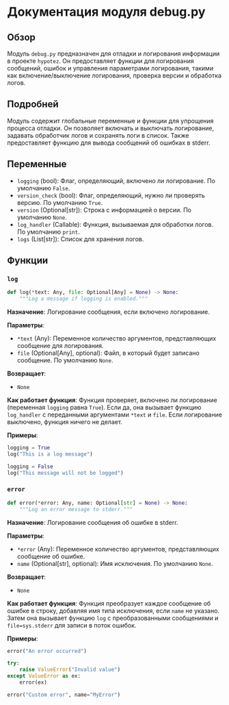 # Документация модуля debug.py

## Обзор

Модуль `debug.py` предназначен для отладки и логирования информации в проекте `hypotez`. Он предоставляет функции для логирования сообщений, ошибок и управления параметрами логирования, такими как включение/выключение логирования, проверка версии и обработка логов.

## Подробней

Модуль содержит глобальные переменные и функции для упрощения процесса отладки. Он позволяет включать и выключать логирование, задавать обработчик логов и сохранять логи в список. Также предоставляет функцию для вывода сообщений об ошибках в stderr.

## Переменные

- `logging` (bool): Флаг, определяющий, включено ли логирование. По умолчанию `False`.
- `version_check` (bool): Флаг, определяющий, нужно ли проверять версию. По умолчанию `True`.
- `version` (Optional[str]): Строка с информацией о версии. По умолчанию `None`.
- `log_handler` (Callable): Функция, вызываемая для обработки логов. По умолчанию `print`.
- `logs` (List[str]): Список для хранения логов.

## Функции

### `log`

```python
def log(*text: Any, file: Optional[Any] = None) -> None:
    """Log a message if logging is enabled."""
```

**Назначение**: Логирование сообщения, если включено логирование.

**Параметры**:
- `*text` (Any): Переменное количество аргументов, представляющих сообщение для логирования.
- `file` (Optional[Any], optional): Файл, в который будет записано сообщение. По умолчанию `None`.

**Возвращает**:
- `None`

**Как работает функция**:
Функция проверяет, включено ли логирование (переменная `logging` равна `True`). Если да, она вызывает функцию `log_handler` с переданными аргументами `*text` и `file`. Если логирование выключено, функция ничего не делает.

**Примеры**:

```python
logging = True
log("This is a log message")

logging = False
log("This message will not be logged")
```

### `error`

```python
def error(*error: Any, name: Optional[str] = None) -> None:
    """Log an error message to stderr."""
```

**Назначение**: Логирование сообщения об ошибке в stderr.

**Параметры**:
- `*error` (Any): Переменное количество аргументов, представляющих сообщение об ошибке.
- `name` (Optional[str], optional): Имя исключения. По умолчанию `None`.

**Возвращает**:
- `None`

**Как работает функция**:
Функция преобразует каждое сообщение об ошибке в строку, добавляя имя типа исключения, если `name` не указано. Затем она вызывает функцию `log` с преобразованными сообщениями и `file=sys.stderr` для записи в поток ошибок.

**Примеры**:

```python
error("An error occurred")

try:
    raise ValueError("Invalid value")
except ValueError as ex:
    error(ex)

error("Custom error", name="MyError")